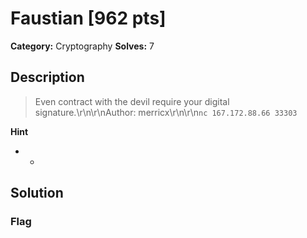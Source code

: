 # Faustian [962 pts]

**Category:** Cryptography
**Solves:** 7

## Description
>Even contract with the devil require your digital signature.\r\n\r\nAuthor: merricx\r\n\r\n`nc 167.172.88.66 33303`

**Hint**
* -

## Solution

### Flag

